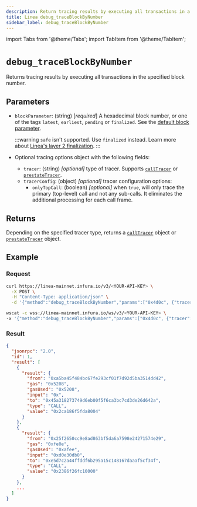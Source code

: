 ```yaml
---
description: Return tracing results by executing all transactions in a specified block number.
title: Linea debug_traceBlockByNumber
sidebar_label: debug_traceBlockByNumber
---
```

import Tabs from '@theme/Tabs';
import TabItem from '@theme/TabItem';

# `debug_traceBlockByNumber`

Returns tracing results by executing all transactions in the specified block number.

## Parameters

- `blockParameter`: (string) [_required_] A hexadecimal block number, or one of the tags `latest`, `earliest`, `pending` or `finalized`. See the [default block parameter](https://ethereum.org/en/developers/docs/apis/json-rpc/#default-block).

    :::warning
    `safe` isn't supported. Use `finalized` instead.
    Learn more about [Linea's layer 2 finalization](https://docs.linea.build/developers/guides/finalized-block). 
    :::

- Optional tracing options object with the following fields:
    - `tracer`: (string) _[optional]_ type of tracer. Supports [`callTracer`](../debug/index.md#calltracer) or
        [`prestateTracer`](../debug/index.md#prestatetracer).
    - `tracerConfig`: (object) _[optional]_  tracer configuration options:
        - `onlyTopCall`: (boolean) _[optional]_ when `true`, will only trace the primary (top-level) call and not any
            sub-calls. It eliminates the additional processing for each call frame.

## Returns

Depending on the specified tracer type, returns a [`callTracer`](../debug/index.md#calltracer) object or
[`prestateTracer`](../debug/index.md#prestatetracer) object.

## Example

### Request

<Tabs>
  <TabItem value="curl" label="curl" default>

```bash
curl https://linea-mainnet.infura.io/v3/<YOUR-API-KEY> \
  -X POST \
  -H "Content-Type: application/json" \
  -d '{"method":"debug_traceBlockByNumber","params":["0x4d0c", {"tracer": "callTracer"}],"id":1,"jsonrpc":"2.0"}'
```
  </TabItem>
  <TabItem value="WSS" label="WSS" >

```bash
wscat -c wss://linea-mainnet.infura.io/ws/v3/<YOUR-API-KEY> \
-x '{"method":"debug_traceBlockByNumber","params":["0x4d0c", {"tracer": "callTracer"}],"id":1,"jsonrpc":"2.0"}'
```

  </TabItem>
</Tabs>

### Result

```json
{
  "jsonrpc": "2.0",
  "id": 1,
  "result": [
    {
      "result": {
        "from": "0xa5ba45f484bc67fe293cf01f7d92d5ba3514dd42",
        "gas": "0x5208",
        "gasUsed": "0x5208",
        "input": "0x",
        "to": "0x45a318273749d6eb00f5f6ca3bc7cd3de26d642a",
        "type": "CALL",
        "value": "0x2ca186f5fda8004"
      }
    },
    {
      "result": {
        "from": "0x25f2650cc9e8ad863bf5da6a7598e24271574e29",
        "gas": "0xfe0e",
        "gasUsed": "0xafee",
        "input": "0xd0e30db0",
        "to": "0xe5d7c2a44ffddf6b295a15c148167daaaf5cf34f",
        "type": "CALL",
        "value": "0x2386f26fc10000"
      }
    },
    ...
  ]
}
```
